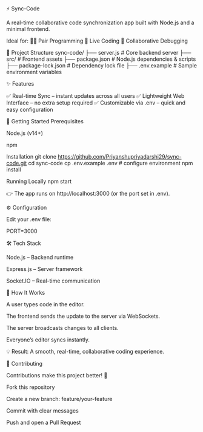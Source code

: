 ⚡ Sync-Code

A real-time collaborative code synchronization app built with Node.js and a minimal frontend.

Ideal for:
👩‍💻 Pair Programming
📡 Live Coding
🐞 Collaborative Debugging

📂 Project Structure
sync-code/
├── server.js          # Core backend server
├── src/               # Frontend assets
├── package.json       # Node.js dependencies & scripts
├── package-lock.json  # Dependency lock file
├── .env.example       # Sample environment variables

✨ Features

✅ Real-time Sync – instant updates across all users
✅ Lightweight Web Interface – no extra setup required
✅ Customizable via .env – quick and easy configuration

🚀 Getting Started
Prerequisites

Node.js (v14+)

npm

Installation
git clone https://github.com/Priyanshupriyadarshi29/sync-code.git
cd sync-code
cp .env.example .env   # configure environment
npm install

Running Locally
npm start


👉 The app runs on http://localhost:3000
 (or the port set in .env).

⚙️ Configuration

Edit your .env file:

PORT=3000

🛠️ Tech Stack

Node.js – Backend runtime

Express.js – Server framework

Socket.IO – Real-time communication

🧩 How It Works

A user types code in the editor.

The frontend sends the update to the server via WebSockets.

The server broadcasts changes to all clients.

Everyone’s editor syncs instantly.

💡 Result: A smooth, real-time, collaborative coding experience.

🤝 Contributing

Contributions make this project better! 🚀

Fork this repository

Create a new branch: feature/your-feature

Commit with clear messages

Push and open a Pull Request
